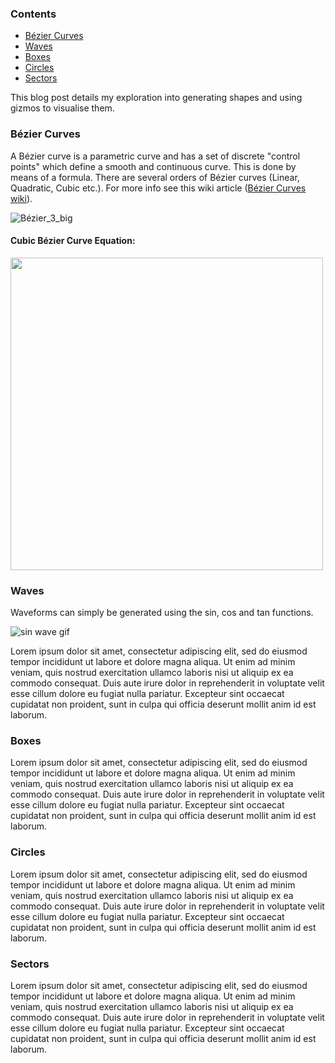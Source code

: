 ### Contents
 - [Bézier Curves](#bézier-curves)
 - [Waves](#waves)
 - [Boxes](#boxes)
 - [Circles](#circles) 
 - [Sectors](#sectors)

This blog post details my exploration into generating shapes and using gizmos to visualise them.

### Bézier Curves
A Bézier curve is a parametric curve and has a set of discrete "control points" which define a smooth and continuous curve. This is done by means of a formula. There are several orders of Bézier curves (Linear, Quadratic, Cubic etc.). For more info see this wiki article ([Bézier Curves wiki](https://en.wikipedia.org/wiki/B%C3%A9zier_curve)).

![Bézier_3_big](https://github.com/markom9822/markom9822.github.io/assets/96113848/a2c4d41e-e949-4d57-858f-3057844be232)

#### Cubic Bézier Curve Equation:

<img src="https://github.com/markom9822/markom9822.github.io/assets/96113848/10cb2f34-043a-468e-b2c9-9daadd7ac4d7" width="500">

### Waves
Waveforms can simply be generated using the sin, cos and tan functions.

![sin wave gif](https://github.com/markom9822/markom9822.github.io/assets/96113848/cbc8daf0-124c-4926-904d-1764255c55a0)

Lorem ipsum dolor sit amet, consectetur adipiscing elit, sed do eiusmod tempor incididunt ut labore et dolore magna aliqua. Ut enim ad minim veniam, quis nostrud exercitation ullamco laboris nisi ut aliquip ex ea commodo consequat. Duis aute irure dolor in reprehenderit in voluptate velit esse cillum dolore eu fugiat nulla pariatur. Excepteur sint occaecat cupidatat non proident, sunt in culpa qui officia deserunt mollit anim id est laborum.

### Boxes
Lorem ipsum dolor sit amet, consectetur adipiscing elit, sed do eiusmod tempor incididunt ut labore et dolore magna aliqua. Ut enim ad minim veniam, quis nostrud exercitation ullamco laboris nisi ut aliquip ex ea commodo consequat. Duis aute irure dolor in reprehenderit in voluptate velit esse cillum dolore eu fugiat nulla pariatur. Excepteur sint occaecat cupidatat non proident, sunt in culpa qui officia deserunt mollit anim id est laborum.

### Circles
Lorem ipsum dolor sit amet, consectetur adipiscing elit, sed do eiusmod tempor incididunt ut labore et dolore magna aliqua. Ut enim ad minim veniam, quis nostrud exercitation ullamco laboris nisi ut aliquip ex ea commodo consequat. Duis aute irure dolor in reprehenderit in voluptate velit esse cillum dolore eu fugiat nulla pariatur. Excepteur sint occaecat cupidatat non proident, sunt in culpa qui officia deserunt mollit anim id est laborum.

### Sectors
Lorem ipsum dolor sit amet, consectetur adipiscing elit, sed do eiusmod tempor incididunt ut labore et dolore magna aliqua. Ut enim ad minim veniam, quis nostrud exercitation ullamco laboris nisi ut aliquip ex ea commodo consequat. Duis aute irure dolor in reprehenderit in voluptate velit esse cillum dolore eu fugiat nulla pariatur. Excepteur sint occaecat cupidatat non proident, sunt in culpa qui officia deserunt mollit anim id est laborum.
